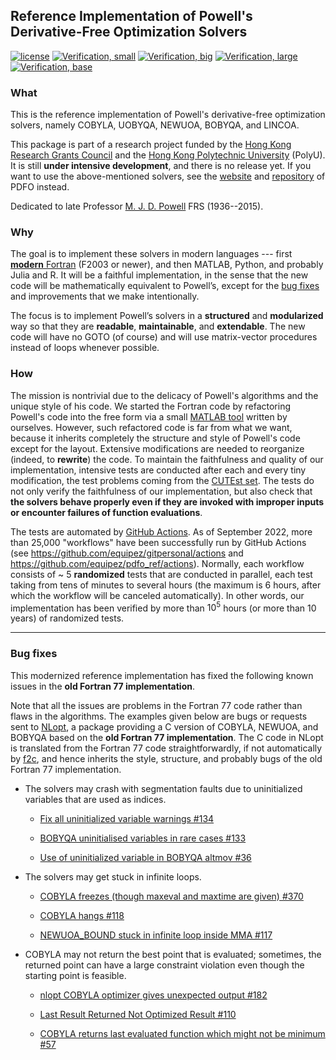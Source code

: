 ## Reference Implementation of Powell's Derivative-Free Optimization Solvers

[![license](https://img.shields.io/badge/license-LGPLv3+-blue)](https://github.com/equipez/pdfo_ref/blob/master/LICENCE.txt)
[![Verification, small](https://github.com/equipez/pdfo_ref/actions/workflows/verify_small.yml/badge.svg)](https://github.com/equipez/pdfo_ref/actions/workflows/verify_small.yml)
[![Verification, big](https://github.com/equipez/pdfo_ref/actions/workflows/verify_big.yml/badge.svg)](https://github.com/equipez/pdfo_ref/actions/workflows/verify_big.yml)
[![Verification, large](https://github.com/equipez/pdfo_ref/actions/workflows/verify_large.yml/badge.svg)](https://github.com/equipez/pdfo_ref/actions/workflows/verify_large.yml)
[![Verification, base](https://github.com/equipez/pdfo_ref/actions/workflows/verify_base.yml/badge.svg)](https://github.com/equipez/pdfo_ref/actions/workflows/verify_base.yml)


### What

This is the reference implementation of Powell's derivative-free optimization solvers,
namely COBYLA, UOBYQA, NEWUOA, BOBYQA, and LINCOA.

This package is part of a research project funded by the
[Hong Kong Research Grants Council](https://www.ugc.edu.hk/eng/rgc) and
the [Hong Kong Polytechnic University](https://www.polyu.edu.hk) (PolyU).
It is still **under intensive development**, and there is no release yet. If you want to use the
above-mentioned solvers, see the [website](https://www.pdfo.net)
and [repository](https://github.com/pdfo/pdfo) of PDFO instead.

Dedicated to late Professor [M. J. D. Powell](https://www.zhangzk.net/powell.html) FRS (1936--2015).

### Why

The goal is to implement these solvers in modern languages ---
first [**modern** Fortran](https://fortran-lang.org) (F2003 or newer), and then MATLAB, Python, and
probably Julia and R. It will be a faithful implementation, in the sense that the new code will be
mathematically equivalent to Powell’s, except for the
[bug fixes](#bug-fixes) and improvements that we make intentionally.

The focus is to implement Powell’s solvers in a **structured** and **modularized** way so that they
are **readable**, **maintainable**, and **extendable**. The new code will have no GOTO (of course)
and will use matrix-vector procedures instead of loops whenever possible.

### How

The mission is nontrivial due to the delicacy of Powell's algorithms and the unique style of his
code.  We started the Fortran code by refactoring Powell's code into the free form via a small
[MATLAB tool](https://github.com/equipez/pdfo_ref/blob/master/matlab/setup_tools/freeform.m) written
by ourselves. However, such refactored code is far from what we want, because it inherits completely
the structure and style of Powell's code except for the layout. Extensive modifications are needed
to reorganize (indeed, to **rewrite**) the code. To maintain the faithfulness and quality of our
implementation, intensive tests are conducted after each and every tiny modification, the test
problems coming from the [CUTEst set](https://github.com/ralna/CUTEst). The tests do not only verify
the faithfulness of our implementation, but also check that **the solvers behave properly even if they
are invoked with improper inputs or encounter failures of function evaluations**.

The tests are automated by
[GitHub Actions](https://docs.github.com/en/actions). As of September 2022, more than
25,000 "workflows" have been successfully run by GitHub Actions
(see https://github.com/equipez/gitpersonal/actions and https://github.com/equipez/pdfo_ref/actions).
Normally, each workflow consists of \~ 5 **randomized** tests
that are conducted in parallel, each test taking from tens of minutes to several hours (the maximum
is 6 hours, after which the workflow will be canceled automatically). In other words, our
implementation has been verified by more than $10^5$ hours (or more than $10$ years) of randomized tests.

------

### Bug fixes

This modernized reference implementation has fixed the following known issues in the **old Fortran
77 implementation**.

Note that all the issues are problems in the Fortran 77 code rather than flaws in the algorithms.
The examples given below are bugs or requests sent to [NLopt](https://github.com/stevengj/nlopt), a
package providing a C version of COBYLA, NEWUOA, and BOBYQA based on the **old Fortran 77
implementation**. The C code in NLopt is translated from the Fortran 77 code straightforwardly, if
not automatically by [f2c](https://netlib.org/f2c/f2c.pdf), and hence inherits the style, structure,
and probably bugs of the old Fortran 77 implementation.

- The solvers may crash with segmentation faults due to uninitialized variables that are used as indices.

     - [Fix all uninitialized variable warnings #134](https://github.com/stevengj/nlopt/issues/134)

	 - [BOBYQA uninitialised variables in rare cases #133](https://github.com/stevengj/nlopt/issues/133)

	 - [Use of uninitialized variable in BOBYQA altmov #36](https://github.com/stevengj/nlopt/issues/36)

- The solvers may get stuck in infinite loops.

	 - [COBYLA freezes (though maxeval and maxtime are given) #370](https://github.com/stevengj/nlopt/issues/370)

	 - [COBYLA hangs #118](https://github.com/stevengj/nlopt/issues/118)

	 - [NEWUOA_BOUND stuck in infinite loop inside MMA #117](https://github.com/stevengj/nlopt/issues/117)

- COBYLA may not return the best point that is evaluated; sometimes, the returned point can have a
large constraint violation even though the starting point is feasible.

	 - [nlopt COBYLA optimizer gives unexpected output #182](https://github.com/stevengj/nlopt/issues/182)

	 - [Last Result Returned Not Optimized Result #110](https://github.com/stevengj/nlopt/issues/110)

	 - [COBYLA returns last evaluated function which might not be minimum #57](https://github.com/stevengj/nlopt/issues/57)

